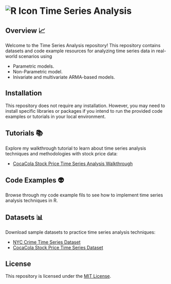 #  ![R Icon](https://upload.wikimedia.org/wikipedia/commons/thumb/1/1b/R_logo.svg/64px-R_logo.svg.png)   Time Series Analysis 

## Overview 📈
Welcome to the Time Series Analysis repository! This repository contains datasets and code example resources for analyzing time series data in real-world scenarios using 
- Parametric models.
- Non-Parametric model.
- Inivariate and multivariate ARMA-based models.


## Installation

This repository does not require any installation. However, you may need to install specific libraries or packages if you intend to run the provided code examples or tutorials in your local environment.

## Tutorials 📚

Explore my walkthrough tutorial to learn about time series analysis techniques and methodologies with stock price data:

- [CocaCola Stock Price Time Series Analysis Walkthrough](https://medium.com/@dakotameng/cracking-the-stock-market-how-time-series-analysis-reveals-the-rhythm-of-stock-prices-985dd8853cce)


## Code Examples 👽

Browse through my code example fils to see how to implement time series analysis techniques in R.

## Datasets 📊

Download sample datasets to practice time series analysis techniques:

- [NYC Crime Time Series Dataset](https://github.com/PsyDak-Meng/Time-Series-Analysis/tree/main/NYC_Crime_TimeSeriesAnalysis/Data)
- [CocaCola Stock Price Time Series Dataset](https://github.com/PsyDak-Meng/Time-Series-Analysis/blob/main/StockPrice_TimeSeriesAnalysis/CocaColaStock.csv)

## License

This repository is licensed under the [MIT License](LICENSE).


